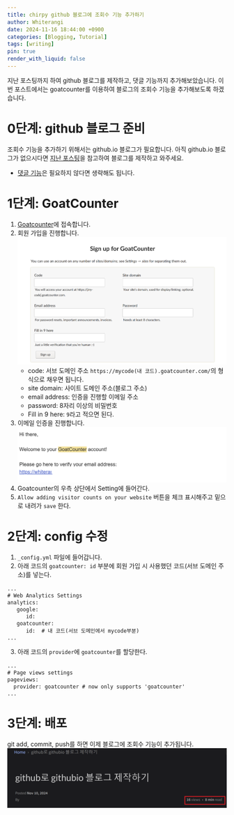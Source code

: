 ```yaml
---
title: chirpy github 블로그에 조회수 기능 추가하기
author: Whiterangi
date: 2024-11-16 18:44:00 +0900
categories: [Blogging, Tutorial]
tags: [writing]
pin: true
render_with_liquid: false
---
```

지난 포스팅까지 하여 github 블로그를 제작하고, 댓글 기능까지 추가해보았습니다.
이번 포스트에서는 goatcounter를 이용하여 블로그의 조회수 기능을 추가해보도록 하겠습니다.

# 0단계: github 블로그 준비
조회수 기능을 추가하기 위해서는 github.io 블로그가 필요합니다. 아직 github.io 블로그가 없으시다면 [지난 포스팅](https://whiterangi.github.io/posts/how-to-make-gitblog/)을 참고하여 블로그를 제작하고 와주세요. 
- [댓글 기능](https://whiterangi.github.io/posts/comment/)은 필요하지 않다면 생략해도 됩니다. 

# 1단계: GoatCounter
1. [Goatcounter](https://www.goatcounter.com/)에 접속합니다.
2. 회원 가입을 진행합니다.
![sign up](https://github.com/Whiterangi/Whiterangi.github.io/blob/main/assets/img/blog%20img/2024-11-16-views/1.png?raw=true)
   - code: 서브 도메인 주소 ```https://mycode(내 코드).goatcounter.com/```의 형식으로 채우면 됩니다. 
   - site domain: 사이트 도메인 주소(블로그 주소)
   - email address: 인증을 진행할 이메일 주소
   - password: 8자리 이상의 비밀번호
   - Fill in 9 here: ```9```라고 적으면 된다.
3. 이메일 인증을 진행합니다.
![email](https://github.com/Whiterangi/Whiterangi.github.io/blob/main/assets/img/blog%20img/2024-11-16-views/2.png?raw=true)
4. Goatcounter의 우측 상단에서 Setting에 들어간다.
5. ```Allow adding visitor counts on your website``` 버튼을 체크 표시해주고 밑으로 내려가 ```save``` 한다.


# 2단계: config 수정
1. ```_config.yml``` 파일에 들어갑니다.
2. 아래 코드의 ```goatcounter: id``` 부분에 회원 가입 시 사용했던 코드(서브 도메인 주소)를 넣는다. 
```
...
# Web Analytics Settings
analytics:
   google:
      id: 
   goatcounter:
      id:  # 내 코드(서브 도메인에서 mycode부분)
...
```
3. 아래 코드의 ```provider```에 ```goatcounter```를 할당한다.
```
...
# Page views settings
pageviews:
  provider: goatcounter # now only supports 'goatcounter'
...
```

# 3단계: 배포
git add, commit, push를 하면 이제 블로그에 조회수 기능이 추가됩니다. 
![check_blog](https://github.com/Whiterangi/Whiterangi.github.io/blob/main/assets/img/blog%20img/2024-11-16-views/3.png?raw=true)